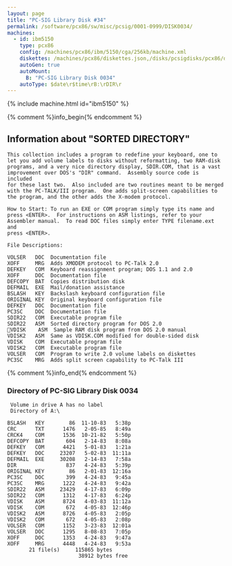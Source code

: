 ```yaml
---
layout: page
title: "PC-SIG Library Disk #34"
permalink: /software/pcx86/sw/misc/pcsig/0001-0999/DISK0034/
machines:
  - id: ibm5150
    type: pcx86
    config: /machines/pcx86/ibm/5150/cga/256kb/machine.xml
    diskettes: /machines/pcx86/diskettes.json,/disks/pcsigdisks/pcx86/diskettes.json
    autoGen: true
    autoMount:
      B: "PC-SIG Library Disk 0034"
    autoType: $date\r$time\rB:\rDIR\r
---
```


{% include machine.html id="ibm5150" %}

{% comment %}info_begin{% endcomment %}

## Information about "SORTED DIRECTORY"

    This collection includes a program to redefine your keyboard, one to
    let you add volume labels to disks without reformatting, two RAM-disk
    programs, and a very nice directory display, SDIR.COM, that is a vast
    improvement over DOS's "DIR" command.  Assembly source code is included
    for these last two.  Also included are two routines meant to be merged
    with the PC-TALK/III program.  One adds split-screen capabilities to
    the program, and the other adds the X-modem protocol.
    
    How to Start: To run an EXE or COM program simply type its name and
    press <ENTER>.  For instructions on ASM listings, refer to your
    Assembler manual.  To read DOC files simply enter TYPE filename.ext and
    press <ENTER>.
    
    File Descriptions:
    
    VOLSER   DOC  Documentation file
    XOFF     MRG  Adds XMODEM protocol to PC-Talk 2.0
    DEFKEY   COM  Keyboard reassignment program; DOS 1.1 and 2.0
    XOFF     DOC  Documentation file
    DEFCOPY  BAT  Copies distribution disk
    DEFMAIL  EXE  Mail/donation assistance
    BSLASH   KEY  Backslash keyboard configuration file
    ORIGINAL KEY  Original keyboard configuration file
    DEFKEY   DOC  Documentation file
    PC3SC    DOC  Documentation file
    SDIR22   COM  Executable program file
    SDIR22   ASM  Sorted directory program for DOS 2.0
    VDISK    ASM  Sample RAM disk program from DOS 2.0 manual
    VDISK2   ASM  Same as VDISK.COM modified for double-sided disk
    VDISK    COM  Executable program file
    VDISK2   COM  Executable program file
    VOLSER   COM  Program to write 2.0 volume labels on diskettes
    PC3SC    MRG  Adds split screen capability to PC-Talk III
{% comment %}info_end{% endcomment %}


### Directory of PC-SIG Library Disk 0034

     Volume in drive A has no label
     Directory of A:\

    BSLASH   KEY        86  11-10-83   5:38p
    CRC      TXT      1476   2-05-85   8:49a
    CRCK4    COM      1536  10-21-82   5:50p
    DEFCOPY  BAT       604   2-14-83   8:08a
    DEFKEY   COM      4421   5-01-83   1:21a
    DEFKEY   DOC     23207   5-02-83  11:11a
    DEFMAIL  EXE     30208   2-14-83   7:58a
    DIR                837   4-24-83   5:39p
    ORIGINAL KEY        86   2-01-83  12:16a
    PC3SC    DOC       399   4-24-83   9:45a
    PC3SC    MRG      1222   4-24-83   9:42a
    SDIR22   ASM     23429   4-17-83   6:09p
    SDIR22   COM      1312   4-17-83   6:24p
    VDISK    ASM      8724   4-03-83  11:12a
    VDISK    COM       672   4-05-83  12:46p
    VDISK2   ASM      8726   4-05-83   2:05p
    VDISK2   COM       672   4-05-83   2:08p
    VOLSER   COM      1152   3-23-83  12:01a
    VOLSER   DOC      1295   8-08-83   7:05p
    XOFF     DOC      1353   4-24-83   9:47a
    XOFF     MRG      4448   4-24-83   9:53a
           21 file(s)     115865 bytes
                           38912 bytes free
